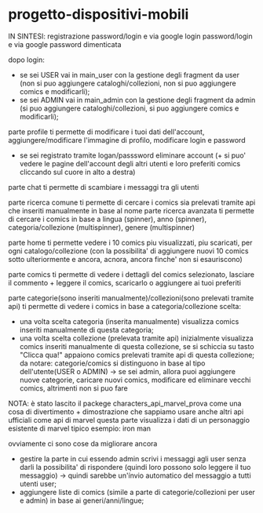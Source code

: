 # progetto-dispositivi-mobili

IN SINTESI:
registrazione password/login e via google 
login password/login e via google
password dimenticata

dopo login:
- se sei USER vai in main_user con la gestione degli fragment da user (non si puo aggiungere cataloghi/collezioni, non si puo aggiungere comics e modificarli); 
- se sei ADMIN vai in main_admin con la gestione degli fragment da admin (si puo aggiungere cataloghi/collezioni, si puo aggiungere comics e modificarli); 

parte profile ti permette di modificare i tuoi dati dell'account, aggiungere/modificare l'immagine di profilo, modificare login e password 
+ se sei registrato tramite logan/passsword eliminare account 
(+ si puo' vedere le pagine dell'account degli altri utenti e loro preferiti comics cliccando sul cuore in alto a destra)

parte chat ti permette di scambiare i messaggi tra gli utenti 

parte ricerca comune ti permette di cercare i comics sia prelevati tramite api che inseriti manualmente in base al nome 
parte ricerca avanzata ti permette di cercare i comics in base a lingua (spinner), anno (spinner), categoria/collezione (multispinner), genere (multispinner)

parte home ti permette vedere i 10 comics piu visualizzati, piu scaricati, per ogni catalogo/collezione (con la possibilita' di aggiungere nuovi 10 comics sotto ulteriormente e ancora, acnora, ancora finche' non si esauriscono)

parte comics ti permette di vedere i dettagli del comics selezionato, lasciare il commento + leggere il comics, scaricarlo o aggiungere ai tuoi preferiti 

parte categorie(sono inseriti manualmente)/collezioni(sono prelevati tramite api) ti permette di vedere i comics in base a categoria/collezione scelta:
- una volta scelta categoria (inserita manualmente) visualizza comics inseriti manualmente di questa categoria;
- una volta scelta collezione (prelevata tramite api) inizialmente visualizza comics inseriti manualmente di questa collezione, se si schiccia su tasto "Clicca qua!" appaiono comics prelevati tramite api di questa collezione; 
da notare: categorie/comics si distinguono in base al tipo dell'utente(USER o ADMIN) -> se sei admin, allora puoi aggiungere nuove categorie, caricare nuovi comics, modificare ed eliminare vecchi comics, altrimenti non si puo fare

NOTA:
è stato lascito il packege characters_api_marvel_prova come una cosa di divertimento + dimostrazione che sappiamo usare anche altri api ufficiali come api di marvel
questa parte visualizza i dati di un personaggio esistente di marvel
tipico esempio: iron man

ovviamente ci sono cose da migliorare ancora 
- gestire la parte in cui essendo admin scrivi i messaggi agli user senza darli la possibilita' di rispondere (quindi loro possono solo leggere il tuo messaggio) -> quindi sarebbe un'ínvio automatico del messaggio a tutti utenti user;
- aggiungere liste di comics (simile a parte di categorie/collezioni per user e admin) in base ai generi/anni/lingue;

